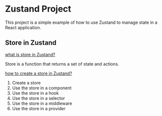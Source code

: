 # Zustand Project

This project is a simple example of how to use Zustand to manage state in a React application.


## Store in Zustand
<u>what is store in Zustand?</u>
<p>Store is a function that returns a set of state and actions.</p>

<u>how to create a store in Zustand?</u>

1. Create a store
2. Use the store in a component
3. Use the store in a hook
4. Use the store in a selector
5. Use the store in a middleware
6. Use the store in a provider

